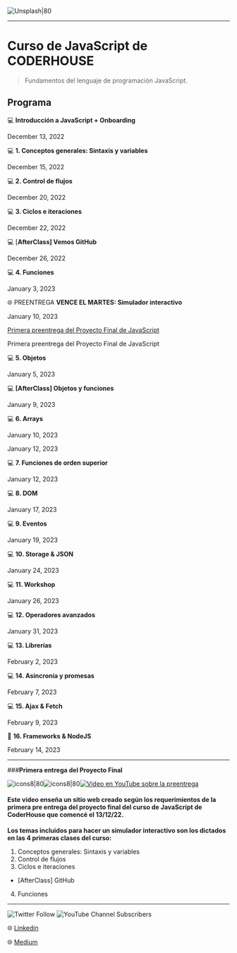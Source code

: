 ![Unsplash|80](https://images.unsplash.com/photo-1543966888-7c1dc482a810?ixlib=rb-4.0.3&ixid=MnwxMjA3fDB8MHxwaG90by1wYWdlfHx8fGVufDB8fHx8&auto=format&fit=crop&w=1206&q=80)

---

Curso de JavaScript de CODERHOUSE
=================================

> Fundamentos del lenguaje de programación JavaScript.
> <br>

## ****Programa****

💻 **Introducción a JavaScript + Onboarding**

December 13, 2022  

💻 **1. Conceptos generales: Sintaxis y variables**

December 15, 2022  

💻 **2. Control de flujos**

December 20, 2022  

💻 **3. Ciclos e iteraciones**

December 22, 2022  

💻 [**AfterClass] Vemos GitHub**

December 26, 2022  

💻 **4. Funciones**

January 3, 2023  

🌐 PREENTREGA **VENCE EL MARTES: Simulador interactivo**

January 10, 2023  

[Primera preentrega del Proyecto Final de JavaScript](https://camo.githubusercontent.com/4944ec286adc2d1c39fb202899f7a508adffe0b8a1c43f80c6ef3dbf0494f6a7/68747470733a2f2f7265732e636c6f7564696e6172792e636f6d2f6d6172636f6d6f6e74616c62616e6f2f696d6167652f75706c6f61642f76313637333332383531312f766964656f5f746f5f6d61726b646f776e2f696d616765732f796f75747562652d2d377439614168736b4651672d63303562353861633665623463343730303833316232623330373063643430332e6a7067)

Primera preentrega del Proyecto Final de JavaScript

💻 **5. Objetos**

January 5, 2023  

💻 **[AfterClass] Objetos y funciones**

January 9, 2023  

💻 **6. Arrays**

January 10, 2023  

January 12, 2023  

💻 **7. Funciones de orden superior**

January 12, 2023  

💻 **8. DOM**

January 17, 2023  

💻 **9. Eventos**

January 19, 2023  

💻 **10. Storage & JSON**

January 24, 2023  

💻 **11. Workshop**

January 26, 2023  

💻 **12. Operadores avanzados**

January 31, 2023  

💻 **13. Librerías**

February 2, 2023  

💻 **14. Asincronía y promesas**

February 7, 2023  

💻 **15. Ajax & Fetch**

February 9, 2023  

🚀 **16. Frameworks & NodeJS**

February 14, 2023


______________________________________________
###**Primera entrega del Proyecto Final**


![icons8|80](https://img.icons8.com/nolan/2x/chevron-right.png)![icons8|80](https://img.icons8.com/nolan/2x/chevron-right.png)[![Video en YouTube sobre la preentrega](https://cdn-icons-png.flaticon.com/128/3670/3670147.png)](https://youtu.be/7t9aAhskFQg)

#### **Este video enseña un sitio web creado según los requerimientos de la primera pre entrega del proyecto final del curso de JavaScript de CoderHouse que comencé el 13/12/22.**

**Los temas incluidos para hacer un simulador interactivo son los dictados en las 4 primeras clases del curso:**

1. Conceptos generales: Sintaxis y variables
2. Control de flujos
3. Ciclos e iteraciones
- [AfterClass] GitHub
4. Funciones

______________________________________________
![Twitter Follow](https://img.shields.io/twitter/follow/Carorper?style=social)
![YouTube Channel Subscribers](https://img.shields.io/youtube/channel/subscribers/UCdr0lQnh5usjjYgTIddu_bw?style=social)

🌐 [Linkedin](https://www.linkedin.com/in/carolinarpereira/) 

🌐 [Medium](https://medium.com/@carolina.r.pereira)
